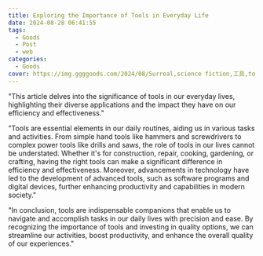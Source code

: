 ```yaml
---
title: Exploring the Importance of Tools in Everyday Life
date: 2024-08-28 06:41:55
tags:
  - Goods
  - Post
  - web
categories:
  - Goods
cover: https://img.ggggoods.com/2024/08/Surreal,science fiction,工具,tool,technology,tech,diagrams,renderings,colors_20240830_00001_.png
---
```


"This article delves into the significance of tools in our everyday lives, highlighting their diverse applications and the impact they have on our efficiency and effectiveness."

"Tools are essential elements in our daily routines, aiding us in various tasks and activities. From simple hand tools like hammers and screwdrivers to complex power tools like drills and saws, the role of tools in our lives cannot be understated. Whether it's for construction, repair, cooking, gardening, or crafting, having the right tools can make a significant difference in efficiency and effectiveness. Moreover, advancements in technology have led to the development of advanced tools, such as software programs and digital devices, further enhancing productivity and capabilities in modern society."

"In conclusion, tools are indispensable companions that enable us to navigate and accomplish tasks in our daily lives with precision and ease. By recognizing the importance of tools and investing in quality options, we can streamline our activities, boost productivity, and enhance the overall quality of our experiences."
